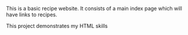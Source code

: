 This is a basic recipe website. It consists of a main index page which will have links to recipes.

This project demonstrates my HTML skills